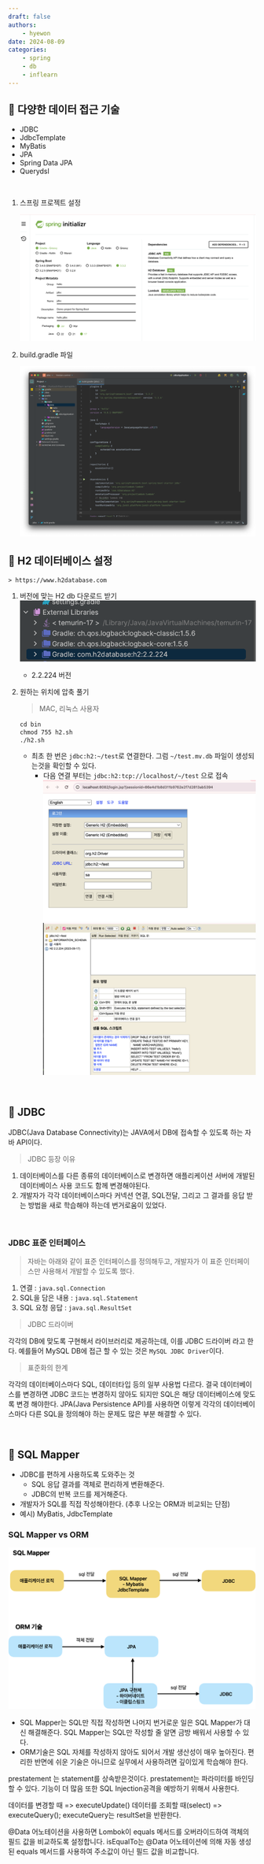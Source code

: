 ```yaml
---
draft: false
authors:
    - hyewon
date: 2024-08-09
categories:
    - spring
    - db
    - inflearn
---
```


<!-- more -->

## 📌 다양한 데이터 접근 기술

-   JDBC
-   JdbcTemplate
-   MyBatis
-   JPA
-   Spring Data JPA
-   Querydsl

<br>

1.  스프링 프로젝트 설정

    ![alt text](image.png)

2.  build.gradle 파일

    ![alt text](image-1.png)

## 📌 H2 데이터베이스 설정

    > https://www.h2database.com

1.  버전에 맞는 H2 db 다운로드 받기
    ![alt text](image-2.png)

    -   2.2.224 버전

2.  원하는 위치에 압축 풀기

    > MAC, 리눅스 사용자

    ```shell
    cd bin
    chmod 755 h2.sh
    ./h2.sh
    ```

    -   최초 한 번은 `jdbc:h2:~/test`로 연결한다. 그럼 `~/test.mv.db` 파일이 생성되는것을 확인할 수 있다.
        -   다음 연결 부터는 `jdbc:h2:tcp://localhost/~/test` 으로 접속
            ![alt text](image-3.png)
            ![alt text](image-4.png)

<br>

## 📌 JDBC

JDBC(Java Database Connectivity)는 JAVA에서 DB에 접속할 수 있도록 하는 자바 API이다.

> JDBC 등장 이유

1. 데이터베이스를 다른 종류의 데이터베이스로 변경하면 애플리케이션 서버에 개발된 데이터베이스 사용 코드도 함께 변경해야된다.
2. 개발자가 각각 데이터베이스마다 커넥션 연결, SQL전달, 그리고 그 결과를 응답 받는 방법을 새로 학습해야 하는데 번거로움이 있었다.

<br>

### JDBC 표준 인터페이스

> 자바는 아래와 같이 표준 인터페이스를 정의해두고, 개발자가 이 표준 인터페이스만 사용해서 개발할 수 있도록 했다.

1.  연결 : `java.sql.Connection`
2.  SQL을 담은 내용 : `java.sql.Statement`
3.  SQL 요청 응답 : `java.sql.ResultSet`

> JDBC 드라이버

각각의 DB에 맞도록 구현해서 라이브러리로 제공하는데, 이를 JDBC 드라이버 라고 한다. 예를들어 MySQL DB에 접근 할 수 있는 것은 `MySQL JDBC Driver`이다.

> 표준화의 한계

각각의 데이터베이스마다 SQL, 데이터타입 등의 일부 사용법 다르다. 결국 데이터베이스를 변경하면 JDBC 코드는 변경하지 않아도 되지만 SQL은 해당 데이터베이스에 맞도록 변경 해야한다. JPA(Java Persistence API)를 사용하면 이렇게 각각의 데이터베이스마다 다른 SQL을 정의해야 하는 문제도 많은 부분 해결할 수 있다.

<br>

## 📌 SQL Mapper

-   JDBC를 편하게 사용하도록 도와주는 것
    -   SQL 응답 결과를 객체로 편리하게 변환해준다.
    -   JDBC의 반복 코드를 제거해준다.
-   개발자가 SQL를 직접 작성해야한다. (추후 나오는 ORM과 비교되는 단점)
-   예시) MyBatis, JdbcTemplate

### SQL Mapper vs ORM

![alt text](image-5.png)

-   SQL Mapper는 SQL만 직접 작성하면 나머지 번거로운 일은 SQL Mapper가 대신 해결해준다. SQL Mapper는 SQL만 작성할 줄 알면 금방 배워서 사용할 수 있다.
-   ORM기술은 SQL 자체를 작성하지 않아도 되어서 개발 생산성이 매우 높아진다. 편리한 반면에 쉬운 기술은 아니므로 실무에서 사용하려면 깊이있게 학습해야 한다.

prestatement 는 statement를 상속받은것이다. prestatement는 파라미터를 바인딩 할 수 있다. 기능이 더 많음
또한 SQL Injection공격을 예방하기 위해서 사용한다.

데이터를 변경할 때 => executeUpdate()
데이터를 조회할 때(select) => executeQuery();
executeQuery는 resultSet을 반환한다.

@Data 어노테이션을 사용하면 Lombok이 equals 메서드를 오버라이드하여 객체의 필드 값을 비교하도록 설정합니다.
isEqualTo는 @Data 어노테이션에 의해 자동 생성된 equals 메서드를 사용하여 주소값이 아닌 필드 값을 비교합니다.
